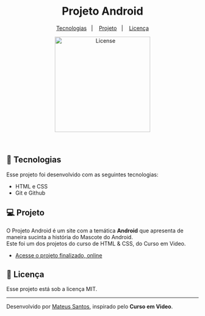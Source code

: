 <h1 align="center"> Projeto Android </h1>

<p align="center">
  <a href="#-tecnologias">Tecnologias</a>&nbsp;&nbsp;&nbsp;|&nbsp;&nbsp;&nbsp;
  <a href="#-projeto">Projeto</a>&nbsp;&nbsp;&nbsp;|&nbsp;&nbsp;&nbsp;
  <a href="#memo-licença">Licença</a>
</p>

<p align="center">
  <img alt="License" src="https://tse2.mm.bing.net/th?id=OIG2._aVoT4tSRjt7QPI04TtW&pid=ImgGn" width="250px">
</p>

<br>

## 🚀 Tecnologias

Esse projeto foi desenvolvido com as seguintes tecnologias:

- HTML e CSS
- Git e Github


## 💻 Projeto

O Projeto Android é um site com a temática <strong>Android</strong> que apresenta de maneira sucinta a história do Mascote do Android.<br>
Este foi um dos projetos do curso de HTML & CSS, do Curso em Video.

- [Acesse o projeto finalizado, online](https://mateusskv9.github.io/projeto-android/)


## :memo: Licença

Esse projeto está sob a licença MIT.

---

Desenvolvido por [Mateus Santos](https://www.linkedin.com/in/mateus-santos-1a7361246/), inspirado pelo <strong>Curso em Video</strong>.
